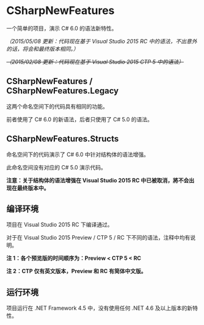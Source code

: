 CSharpNewFeatures
=================

一个简单的项目，演示 C# 6.0 的语法新特性。

*（2015/05/08 更新：代码现在基于 Visual Studio 2015 RC 中的语法，不出意外的话，将会和最终版本相同。）*

<del>*（2015/02/08 更新：代码现在基于 Visual Studio 2015 CTP 5 中的语法）*</del>

CSharpNewFeatures / CSharpNewFeatures.Legacy
--------------------------------------------

这两个命名空间下的代码具有相同的功能。

前者使用了 C# 6.0 的新语法，后者只使用了 C# 5.0 的语法。

CSharpNewFeatures.Structs
-------------------------

命名空间下的代码演示了 C# 6.0 中针对结构体的语法增强。

此命名空间没有对应的 C# 5.0 演示代码。

**注意：关于结构体的语法增强在 Visual Studio 2015 RC 中已被取消，將不会出现在最终版本中。**

编译环境
--------

项目在 Visual Studio 2015 RC 下编译通过。

对于在 Visual Studio 2015 Preview / CTP 5 / RC 下不同的语法，注释中均有说明。

**注 1：各个预览版的时间顺序为：Preview < CTP 5 < RC**

**注 2：CTP 仅有英文版本，Preview 和 RC 有简体中文版。**

运行环境
--------

项目运行在 .NET Framework 4.5 中，没有使用任何 .NET 4.6 及以上版本的新特性。
